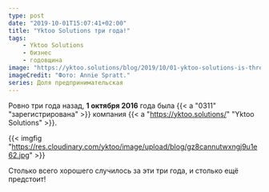 ```yaml
---
type: post
date: "2019-10-01T15:07:41+02:00"
title: "Yktoo Solutions три года!"
tags:
    - Yktoo Solutions
    - бизнес
    - годовщина
image: "https://yktoo.solutions/blog/2019/10/01-yktoo-solutions-is-three/ys-three-years.jpg"
imageCredit: "Фото: Annie Spratt."
series: Доля предпринимательская
---
```


Ровно три года назад, **1 октября 2016** года была {{< a "0311" "зарегистрирована" >}} компания {{< a "https://yktoo.solutions/" "Yktoo Solutions" >}}.

<!--more-->

{{< imgfig "https://res.cloudinary.com/yktoo/image/upload/blog/gz8cannutwxngj9u1e62.jpg" >}}

Столько всего хорошего случилось за эти три года, и столько ещё предстоит!
